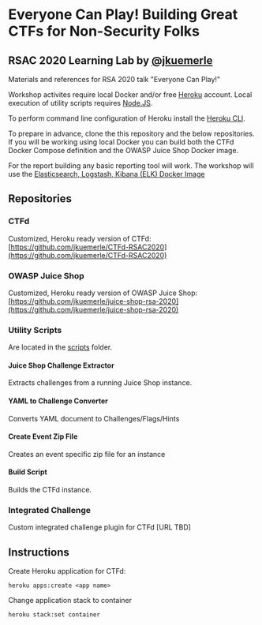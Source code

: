 # Everyone Can Play! Building Great CTFs for Non-Security Folks #
## RSAC 2020 Learning Lab by [@jkuemerle](https://twitter.com/jkuemerle) ##

Materials and references for RSA 2020 talk "Everyone Can Play!"

Workshop activites require local Docker and/or free [Heroku](https://www.heroku.com) account. Local execution of utility scripts requires [Node.JS](https://nodejs.org/).

To perform command line configuration of Heroku install the [Heroku CLI](https://devcenter.heroku.com/articles/heroku-cli).

To prepare in advance, clone the this repository and the below repositories. If you will be working using local Docker you can build both the CTFd Docker Compose definition and the OWASP Juice Shop Docker image.

For the report building any basic reporting tool will work. The workshop will use the [Elasticsearch, Logstash, Kibana (ELK) Docker Image](https://github.com/spujadas/elk-docker)  

## Repositories ##

### CTFd ###
Customized, Heroku ready version of CTFd: [https://github.com/jkuemerle/CTFd-RSAC2020](https://github.com/jkuemerle/CTFd-RSAC2020)

### OWASP Juice Shop ###
Customized, Heroku ready version of OWASP Juice Shop: [https://github.com/jkuemerle/juice-shop-rsa-2020](https://github.com/jkuemerle/juice-shop-rsa-2020)

### Utility Scripts ###
Are located in the [scripts](scripts) folder.

#### Juice Shop Challenge Extractor ####

Extracts challenges from a running Juice Shop instance.

#### YAML to Challenge Converter ####

Converts YAML document to Challenges/Flags/Hints

#### Create Event Zip File ####

Creates an event specific zip file for an instance

#### Build Script ####

Builds the CTFd instance.

### Integrated Challenge ###

Custom integrated challenge plugin for CTFd [URL TBD]

## Instructions ##

Create Heroku application for CTFd: 
```
heroku apps:create <app name>
```

Change application stack to container 
````
heroku stack:set container
````